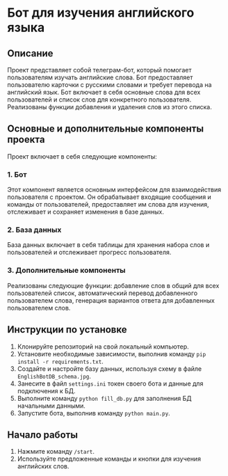 # Бот для изучения английского языка
## Описание
Проект представляет собой телеграм-бот, который помогает пользователям изучать английские слова. Бот предоставляет пользователю карточки с русскими словами и требует перевода на английский язык. Бот включает в себя основные слова для всех пользователей и список слов для конкретного пользователя. Реализованы функции добавления и удаления слов из этого списка.

## Основные и дополнительные компоненты проекта
Проект включает в себя следующие компоненты:

### 1. Бот
Этот компонент является основным интерфейсом для взаимодействия пользователя с проектом. Он обрабатывает входящие сообщения и команды от пользователей, предоставляет им слова для изучения, отслеживает и сохраняет изменения в базе данных.

### 2. База данных
База данных включает в себя таблицы для хранения набора слов и пользователей и отслеживает прогресс пользователя.

### 3. Дополнительные компоненты
Реализованы следующие функции: добавление слов в общий для всех пользователей список, автоматический перевод добавленного пользователем слова, генерация вариантов ответа для добавленных пользователем слов.  

## Инструкции по установке
1. Клонируйте репозиторий на свой локальный компьютер.
2. Установите необходимые зависимости, выполнив команду `pip install -r requirements.txt`.
3. Создайте и настройте базу данных, используя схему в файле `EnglishBotDB_schema.jpg`.
4. Занесите в файл `settings.ini` токен своего бота и данные для подключения к БД.
5. Выполните команду `python fill_db.py` для заполнения БД начальными данными.
6. Запустите бота, выполнив команду `python main.py`.

## Начало работы
1. Нажмите команду `/start`.
2. Используйте предложенные команды и кнопки для изучения английских слов.


